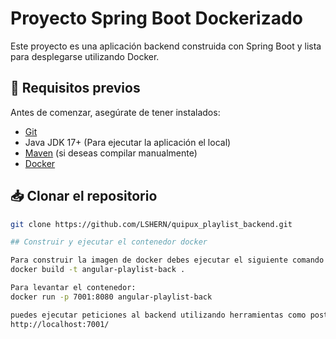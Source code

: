 # Proyecto Spring Boot Dockerizado

Este proyecto es una aplicación backend construida con Spring Boot y lista para desplegarse utilizando Docker.

## 🧰 Requisitos previos

Antes de comenzar, asegúrate de tener instalados:

- [Git](https://git-scm.com/)
- Java JDK 17+ (Para ejecutar la aplicación el local)
- [Maven](https://maven.apache.org/) (si deseas compilar manualmente)
- [Docker](https://www.docker.com/)

## 📥 Clonar el repositorio

```bash
git clone https://github.com/LSHERN/quipux_playlist_backend.git

## Construir y ejecutar el contenedor docker

Para construir la imagen de docker debes ejecutar el siguiente comando en la raiz del proyecto:
docker build -t angular-playlist-back .

Para levantar el contenedor:
docker run -p 7001:8080 angular-playlist-back

puedes ejecutar peticiones al backend utilizando herramientas como postman, puedes utilizar esta url:
http://localhost:7001/